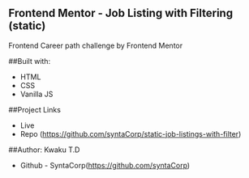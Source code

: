 ## Frontend Mentor - Job Listing with Filtering (static)

Frontend Career path challenge by Frontend Mentor 

##Built with:
- HTML
- CSS
- Vanilla JS

##Project Links
- Live 
- Repo (https://github.com/syntaCorp/static-job-listings-with-filter)

##Author:
Kwaku T.D
- Github - SyntaCorp(https://github.com/syntaCorp)

